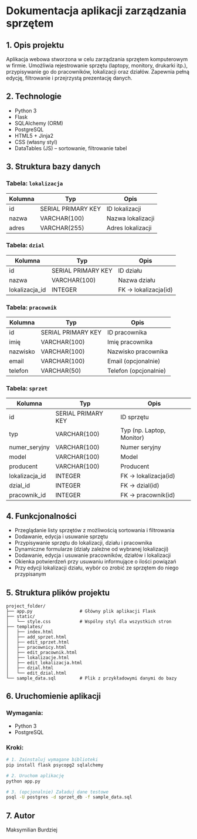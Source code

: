 # Dokumentacja aplikacji zarządzania sprzętem

## 1. Opis projektu
Aplikacja webowa stworzona w celu zarządzania sprzętem komputerowym w firmie. Umożliwia rejestrowanie sprzętu (laptopy, monitory, drukarki itp.), przypisywanie go do pracowników, lokalizacji oraz działów. Zapewnia pełną edycję, filtrowanie i przejrzystą prezentację danych.

## 2. Technologie
- Python 3
- Flask
- SQLAlchemy (ORM)
- PostgreSQL
- HTML5 + Jinja2
- CSS (własny styl)
- DataTables (JS) – sortowanie, filtrowanie tabel

## 3. Struktura bazy danych

### Tabela: `lokalizacja`
| Kolumna | Typ            | Opis                         |
|---------|----------------|------------------------------|
| id      | SERIAL PRIMARY KEY | ID lokalizacji             |
| nazwa   | VARCHAR(100)   | Nazwa lokalizacji            |
| adres   | VARCHAR(255)   | Adres lokalizacji            |

### Tabela: `dzial`
| Kolumna        | Typ          | Opis                          |
|----------------|--------------|-------------------------------|
| id             | SERIAL PRIMARY KEY | ID działu               |
| nazwa          | VARCHAR(100) | Nazwa działu                 |
| lokalizacja_id | INTEGER      | FK -> lokalizacja(id)         |

### Tabela: `pracownik`
| Kolumna  | Typ           | Opis                         |
|----------|---------------|------------------------------|
| id       | SERIAL PRIMARY KEY | ID pracownika            |
| imię     | VARCHAR(100)  | Imię pracownika               |
| nazwisko | VARCHAR(100)  | Nazwisko pracownika           |
| email    | VARCHAR(100)  | Email (opcjonalnie)           |
| telefon  | VARCHAR(50)   | Telefon (opcjonalnie)         |

### Tabela: `sprzet`
| Kolumna        | Typ           | Opis                          |
|----------------|---------------|-------------------------------|
| id             | SERIAL PRIMARY KEY | ID sprzętu              |
| typ            | VARCHAR(100)  | Typ (np. Laptop, Monitor)     |
| numer_seryjny  | VARCHAR(100)  | Numer seryjny                 |
| model          | VARCHAR(100)  | Model                         |
| producent      | VARCHAR(100)  | Producent                     |
| lokalizacja_id | INTEGER       | FK -> lokalizacja(id)         |
| dzial_id       | INTEGER       | FK -> dzial(id)               |
| pracownik_id   | INTEGER       | FK -> pracownik(id)           |

## 4. Funkcjonalności
- Przeglądanie listy sprzętów z możliwością sortowania i filtrowania
- Dodawanie, edycja i usuwanie sprzętu
- Przypisywanie sprzętu do lokalizacji, działu i pracownika
- Dynamiczne formularze (działy zależne od wybranej lokalizacji)
- Dodawanie, edycja i usuwanie pracowników, działów i lokalizacji
- Okienka potwierdzeń przy usuwaniu informujące o ilości powiązań
- Przy edycji lokalizacji działu, wybór co zrobić ze sprzętem do niego przypisanym

## 5. Struktura plików projektu

```
project_folder/
├── app.py                  # Główny plik aplikacji Flask
├── static/
│   └── style.css           # Wspólny styl dla wszystkich stron
├── templates/
│   ├── index.html
│   ├── add_sprzet.html
│   ├── edit_sprzet.html
│   ├── pracownicy.html
│   ├── edit_pracownik.html
│   ├── lokalizacje.html
│   ├── edit_lokalizacja.html
│   ├── dzial.html
│   └── edit_dzial.html
└── sample_data.sql         # Plik z przykładowymi danymi do bazy
```

## 6. Uruchomienie aplikacji

### Wymagania:
- Python 3
- PostgreSQL

### Kroki:
```bash
# 1. Zainstaluj wymagane biblioteki
pip install flask psycopg2 sqlalchemy

# 2. Uruchom aplikację
python app.py

# 3. (opcjonalnie) Załaduj dane testowe
psql -U postgres -d sprzet_db -f sample_data.sql
```

## 7. Autor
Maksymilian Burdziej 



